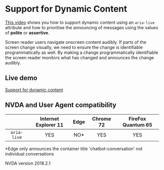 # Support for Dynamic Content #
[This video](https://youtu.be/A6nhXP-RHwE) shows you how to support dynamic content using an `aria-live` attribute and how to prioritise the announcing of messages using the values of **polite** or **assertive**. 

Screen reader users navigate onscreen content audibly. If parts of the screen change visually, we need to ensure the change is identifiable programmatically as well. By making a change programmatically identifiable the screen reader monitors what has changed and announces the change audibly.

## Live demo ##
[Support for dynamic content](https://canaxess.github.io/canaxess-teaches/chatbot-accessibility-fundamentals/3-support-dynamic-content/)

## NVDA and User Agent compatibility ##

&nbsp;        | Internet Explorer 11 | Edge | Chrome 72 | FireFox Quantum 65
:-------------: |:-------------:| :-----:| :-----:| :-----:
`aria-live`    | YES | NO* | YES | YES

*Edge only announces the container title 'chatbot-conversation' not individual conversations

NVDA version 2018.2.1
